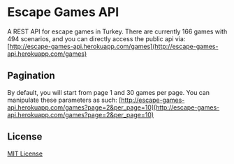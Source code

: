 # Escape Games API
A REST API for escape games in Turkey. There are currently 166 games with 494 scenarios, and you can directly access the public api via:
[http://escape-games-api.herokuapp.com/games](http://escape-games-api.herokuapp.com/games)

## Pagination
By default, you will start from page 1 and 30 games per page. You can manipulate these parameters as such:
[http://escape-games-api.herokuapp.com/games?page=2&per_page=10](http://escape-games-api.herokuapp.com/games?page=2&per_page=10)

## License
[MIT License](https://github.com/yigitozkavci/escape-games-api/blob/master/LICENSE)
